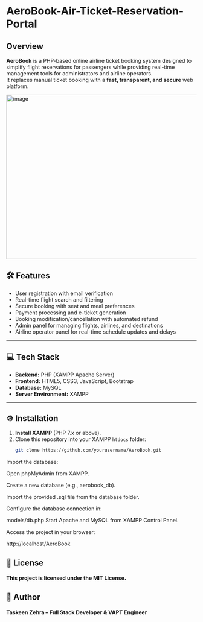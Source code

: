 # AeroBook-Air-Ticket-Reservation-Portal
## Overview
**AeroBook** is a PHP-based online airline ticket booking system designed to simplify flight reservations for passengers while providing real-time management tools for administrators and airline operators.  
It replaces manual ticket booking with a **fast, transparent, and secure** web platform.

<img width="975" height="436" alt="image" src="https://github.com/user-attachments/assets/28beed26-0bb1-465c-8314-a569c93b1d5c" />


## 🛠 Features
- User registration with email verification  
- Real-time flight search and filtering  
- Secure booking with seat and meal preferences  
- Payment processing and e-ticket generation  
- Booking modification/cancellation with automated refund  
- Admin panel for managing flights, airlines, and destinations  
- Airline operator panel for real-time schedule updates and delays  

---

## 💻 Tech Stack
- **Backend:** PHP (XAMPP Apache Server)  
- **Frontend:** HTML5, CSS3, JavaScript, Bootstrap  
- **Database:** MySQL  
- **Server Environment:** XAMPP

---

## ⚙️ Installation
1. **Install XAMPP** (PHP 7.x or above).  
2. Clone this repository into your XAMPP `htdocs` folder:
   ```bash
   git clone https://github.com/yourusername/AeroBook.git
Import the database:

Open phpMyAdmin from XAMPP.

Create a new database (e.g., aerobook_db).

Import the provided .sql file from the database folder.

Configure the database connection in:

models/db.php
Start Apache and MySQL from XAMPP Control Panel.

Access the project in your browser:

http://localhost/AeroBook

## 📄 License
#### This project is licensed under the MIT License.

## 👤 Author
#### Taskeen Zehra – Full Stack Developer & VAPT Engineer

